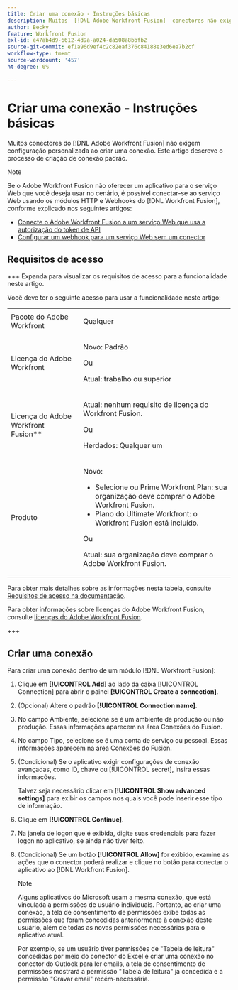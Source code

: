 ```yaml
---
title: Criar uma conexão - Instruções básicas
description: Muitos  [!DNL Adobe Workfront Fusion]  conectores não exigem configuração personalizada ao criar uma conexão. Este artigo descreve o processo de criação de conexão padrão.
author: Becky
feature: Workfront Fusion
exl-id: e47ab4d9-6612-4d9a-a024-da508a8bbfb2
source-git-commit: ef1a96d9ef4c2c82eaf376c84188e3ed6ea7b2cf
workflow-type: tm+mt
source-wordcount: '457'
ht-degree: 0%

---
```


# Criar uma conexão - Instruções básicas

Muitos conectores do [!DNL Adobe Workfront Fusion] não exigem configuração personalizada ao criar uma conexão. Este artigo descreve o processo de criação de conexão padrão.

>[!NOTE]
>
>
>Se o Adobe Workfront Fusion não oferecer um aplicativo para o serviço Web que você deseja usar no cenário, é possível conectar-se ao serviço Web usando os módulos HTTP e Webhooks do [!DNL Workfront Fusion], conforme explicado nos seguintes artigos:
>
>* [Conecte o Adobe Workfront Fusion a um serviço Web que usa a autorização do token de API](/help/workfront-fusion/create-scenarios/connect-to-apps/connect-wf-web-service-uses-api-token-auth.md)
>* [Configurar um webhook para um serviço Web sem um conector](/help/workfront-fusion/create-scenarios/add-modules/receive-a-webhook-from-a-web-service.md)

## Requisitos de acesso

+++ Expanda para visualizar os requisitos de acesso para a funcionalidade neste artigo.

Você deve ter o seguinte acesso para usar a funcionalidade neste artigo:

<table style="table-layout:auto">
 <col> 
 <col> 
 <tbody> 
  <tr> 
   <td role="rowheader">Pacote do Adobe Workfront 
   <td> <p>Qualquer</p> </td> 
  </tr> 
  <tr data-mc-conditions=""> 
   <td role="rowheader">Licença do Adobe Workfront</td> 
   <td> <p>Novo: Padrão</p><p>Ou</p><p>Atual: trabalho ou superior</p> </td> 
  </tr> 
  <tr> 
   <td role="rowheader">Licença do Adobe Workfront Fusion**</td> 
   <td>
   <p>Atual: nenhum requisito de licença do Workfront Fusion.</p>
   <p>Ou</p>
   <p>Herdados: Qualquer um </p>
   </td> 
  </tr> 
  <tr> 
   <td role="rowheader">Produto</td> 
   <td>
   <p>Novo:</p> <ul><li>Selecione ou Prime Workfront Plan: sua organização deve comprar o Adobe Workfront Fusion.</li><li>Plano do Ultimate Workfront: o Workfront Fusion está incluído.</li></ul>
   <p>Ou</p>
   <p>Atual: sua organização deve comprar o Adobe Workfront Fusion.</p>
   </td> 
  </tr>
 </tbody> 
</table>

Para obter mais detalhes sobre as informações nesta tabela, consulte [Requisitos de acesso na documentação](/help/workfront-fusion/references/licenses-and-roles/access-level-requirements-in-documentation.md).

Para obter informações sobre licenças do Adobe Workfront Fusion, consulte [licenças do Adobe Workfront Fusion](/help/workfront-fusion/set-up-and-manage-workfront-fusion/licensing-operations-overview/license-automation-vs-integration.md).

+++

## Criar uma conexão

Para criar uma conexão dentro de um módulo [!DNL Workfront Fusion]:

1. Clique em **[!UICONTROL Add]** ao lado da caixa [!UICONTROL Connection] para abrir o painel **[!UICONTROL Create a connection]**.
1. (Opcional) Altere o padrão **[!UICONTROL Connection name]**.
1. No campo Ambiente, selecione se é um ambiente de produção ou não produção. Essas informações aparecem na área Conexões do Fusion.
1. No campo Tipo, selecione se é uma conta de serviço ou pessoal. Essas informações aparecem na área Conexões do Fusion.
1. (Condicional) Se o aplicativo exigir configurações de conexão avançadas, como ID, chave ou [!UICONTROL secret], insira essas informações.

   Talvez seja necessário clicar em **[!UICONTROL Show advanced settings]** para exibir os campos nos quais você pode inserir esse tipo de informação.

1. Clique em **[!UICONTROL Continue]**.
1. Na janela de logon que é exibida, digite suas credenciais para fazer logon no aplicativo, se ainda não tiver feito.
1. (Condicional) Se um botão **[!UICONTROL Allow]** for exibido, examine as ações que o conector poderá realizar e clique no botão para conectar o aplicativo ao [!DNL Workfront Fusion].

   >[!NOTE]
   >
   >Alguns aplicativos do Microsoft usam a mesma conexão, que está vinculada a permissões de usuário individuais. Portanto, ao criar uma conexão, a tela de consentimento de permissões exibe todas as permissões que foram concedidas anteriormente à conexão deste usuário, além de todas as novas permissões necessárias para o aplicativo atual.
   >
   >Por exemplo, se um usuário tiver permissões de &quot;Tabela de leitura&quot; concedidas por meio do conector do Excel e criar uma conexão no conector do Outlook para ler emails, a tela de consentimento de permissões mostrará a permissão &quot;Tabela de leitura&quot; já concedida e a permissão &quot;Gravar email&quot; recém-necessária.
